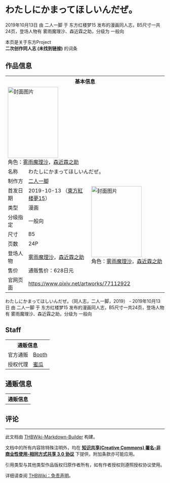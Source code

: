 # わたしにかまってほしいんだぜ。

<!-- source html: G:\repos\THBWiki-Markdown-Builder\THBWikiMarkdown\Temp\main\1\1a\ns0%3A%E3%82%8F%E3%81%9F%E3%81%97%E3%81%AB%E3%81%8B%E3%81%BE%E3%81%A3%E3%81%A6%E3%81%BB%E3%81%97%E3%81%84%E3%82%93%E3%81%A0%E3%81%9C%E3%80%82.html -->

2019年10月13日 由 二人一脚 于 东方红楼梦15 发布的漫画同人志，B5尺寸一共24页，登场人物有 雾雨魔理沙、森近霖之助，分级为 一般向

本页是关于东方Project  
 **二次创作同人志 (未找到链接)** 的词条
## 作品信息

<table><tbody><tr><th colspan="3">基本信息</th></tr><tr><td class="cover-artwork-mobile" colspan="2"><a href="./文件-わたしにかまってほしいんだぜ。封面.jpg.md" class="image" title="封面图片"><img alt="封面图片" src="https://upload.thwiki.cc/thumb/6/64/%E3%82%8F%E3%81%9F%E3%81%97%E3%81%AB%E3%81%8B%E3%81%BE%E3%81%A3%E3%81%A6%E3%81%BB%E3%81%97%E3%81%84%E3%82%93%E3%81%A0%E3%81%9C%E3%80%82%E5%B0%81%E9%9D%A2.jpg/159px-%E3%82%8F%E3%81%9F%E3%81%97%E3%81%AB%E3%81%8B%E3%81%BE%E3%81%A3%E3%81%A6%E3%81%BB%E3%81%97%E3%81%84%E3%82%93%E3%81%A0%E3%81%9C%E3%80%82%E5%B0%81%E9%9D%A2.jpg" decoding="async" loading="lazy" width="159" height="224" srcset="https://upload.thwiki.cc/thumb/6/64/%E3%82%8F%E3%81%9F%E3%81%97%E3%81%AB%E3%81%8B%E3%81%BE%E3%81%A3%E3%81%A6%E3%81%BB%E3%81%97%E3%81%84%E3%82%93%E3%81%A0%E3%81%9C%E3%80%82%E5%B0%81%E9%9D%A2.jpg/238px-%E3%82%8F%E3%81%9F%E3%81%97%E3%81%AB%E3%81%8B%E3%81%BE%E3%81%A3%E3%81%A6%E3%81%BB%E3%81%97%E3%81%84%E3%82%93%E3%81%A0%E3%81%9C%E3%80%82%E5%B0%81%E9%9D%A2.jpg 1.5x, https://upload.thwiki.cc/thumb/6/64/%E3%82%8F%E3%81%9F%E3%81%97%E3%81%AB%E3%81%8B%E3%81%BE%E3%81%A3%E3%81%A6%E3%81%BB%E3%81%97%E3%81%84%E3%82%93%E3%81%A0%E3%81%9C%E3%80%82%E5%B0%81%E9%9D%A2.jpg/317px-%E3%82%8F%E3%81%9F%E3%81%97%E3%81%AB%E3%81%8B%E3%81%BE%E3%81%A3%E3%81%A6%E3%81%BB%E3%81%97%E3%81%84%E3%82%93%E3%81%A0%E3%81%9C%E3%80%82%E5%B0%81%E9%9D%A2.jpg 2x" data-file-width="319" data-file-height="450"></a><div class="cover-char">角色：<a href="./雾雨魔理沙.md" title="雾雨魔理沙">雾雨魔理沙</a>，<a href="./森近霖之助.md" title="森近霖之助">森近霖之助</a></div></td>
</tr><tr><td class="label">名称</td><td colspan="2"> わたしにかまってほしいんだぜ。 </td></tr><tr><td class="label">制作方</td><td><a href="./二人一脚.md" title="二人一脚">二人一脚</a></td><td class="cover-artwork" rowspan="8" style="min-width:224px;"><a href="./文件-わたしにかまってほしいんだぜ。封面.jpg.md" class="image" title="封面图片"><img alt="封面图片" src="https://upload.thwiki.cc/thumb/6/64/%E3%82%8F%E3%81%9F%E3%81%97%E3%81%AB%E3%81%8B%E3%81%BE%E3%81%A3%E3%81%A6%E3%81%BB%E3%81%97%E3%81%84%E3%82%93%E3%81%A0%E3%81%9C%E3%80%82%E5%B0%81%E9%9D%A2.jpg/159px-%E3%82%8F%E3%81%9F%E3%81%97%E3%81%AB%E3%81%8B%E3%81%BE%E3%81%A3%E3%81%A6%E3%81%BB%E3%81%97%E3%81%84%E3%82%93%E3%81%A0%E3%81%9C%E3%80%82%E5%B0%81%E9%9D%A2.jpg" decoding="async" loading="lazy" width="159" height="224" srcset="https://upload.thwiki.cc/thumb/6/64/%E3%82%8F%E3%81%9F%E3%81%97%E3%81%AB%E3%81%8B%E3%81%BE%E3%81%A3%E3%81%A6%E3%81%BB%E3%81%97%E3%81%84%E3%82%93%E3%81%A0%E3%81%9C%E3%80%82%E5%B0%81%E9%9D%A2.jpg/238px-%E3%82%8F%E3%81%9F%E3%81%97%E3%81%AB%E3%81%8B%E3%81%BE%E3%81%A3%E3%81%A6%E3%81%BB%E3%81%97%E3%81%84%E3%82%93%E3%81%A0%E3%81%9C%E3%80%82%E5%B0%81%E9%9D%A2.jpg 1.5x, https://upload.thwiki.cc/thumb/6/64/%E3%82%8F%E3%81%9F%E3%81%97%E3%81%AB%E3%81%8B%E3%81%BE%E3%81%A3%E3%81%A6%E3%81%BB%E3%81%97%E3%81%84%E3%82%93%E3%81%A0%E3%81%9C%E3%80%82%E5%B0%81%E9%9D%A2.jpg/317px-%E3%82%8F%E3%81%9F%E3%81%97%E3%81%AB%E3%81%8B%E3%81%BE%E3%81%A3%E3%81%A6%E3%81%BB%E3%81%97%E3%81%84%E3%82%93%E3%81%A0%E3%81%9C%E3%80%82%E5%B0%81%E9%9D%A2.jpg 2x" data-file-width="319" data-file-height="450"></a><div class="cover-char">角色：<a href="./雾雨魔理沙.md" title="雾雨魔理沙">雾雨魔理沙</a>，<a href="./森近霖之助.md" title="森近霖之助">森近霖之助</a></div></td>
</tr><tr><td class="label">首发日期</td><td>2019-10-13&#160;（<a href="/展会作品列表?e=%E4%B8%9C%E6%96%B9%E7%BA%A2%E6%A5%BC%E6%A2%A6%2315">東方紅楼夢15</a>）</td></tr><tr><td class="label">类型</td><td>漫画</td></tr><tr><td class="label">分级指定</td><td>一般向</td></tr><tr><td class="label">尺寸</td><td>B5</td></tr><tr><td class="label">页数</td><td>24P</td></tr><tr><td class="label">登场人物</td><td><a href="./雾雨魔理沙.md" title="雾雨魔理沙">雾雨魔理沙</a>，<a href="./森近霖之助.md" title="森近霖之助">森近霖之助</a></td></tr><tr><td class="label">售价</td><td>通贩售价：628日元</td></tr>
<tr><td class="label">官网页面</td><td colspan="2"><a rel="nofollow" class="external free" href="https://www.pixiv.net/artworks/77112922">https://www.pixiv.net/artworks/77112922</a></td></tr></tbody></table>

わたしにかまってほしいんだぜ。（同人志，二人一脚，2019） - 2019年10月13日 由 二人一脚 于 东方红楼梦15 发布的漫画同人志，B5尺寸一共24页，登场人物有 雾雨魔理沙、森近霖之助，分级为 一般向
## Staff

<table><tbody><tr><th colspan="3">通贩信息</th></tr><tr><td class="label">官方通贩</td><td colspan="2"><a rel="nofollow" class="external text" href="https://nininikkyaku.booth.pm/items/1615524">Booth</a></td></tr><tr><td class="label">授权代理</td><td colspan="2"><a rel="nofollow" class="external text" href="https://www.melonbooks.co.jp/detail/detail.php?product_id=575849">蜜瓜</a></td></tr></tbody></table>


## 通贩信息

<table><tbody><tr><th colspan="3">通贩信息</th></tr></tbody></table>


## 评论




---

此文档由 [THBWiki-Markdown-Builder](https://github.com/Delsin-Yu/THBWiki-Markdown-Builder) 构建。

文档中的所有内容除特殊注明外，均在 [**知识共享(Creative Commons) 署名-非商业性使用-相同方式共享 3.0 协议**](https://creativecommons.org/licenses/by-sa/3.0/deed.zh-hans) 下提供，附加条款亦可能应用。

引用类型与其他类型作品版权归原作者所有，如有作者授权则遵照授权协议使用。

详细请查阅 [THBWiki：免责声明](https://thbwiki.cc/THBWiki:%E5%85%8D%E8%B4%A3%E5%A3%B0%E6%98%8E)。


